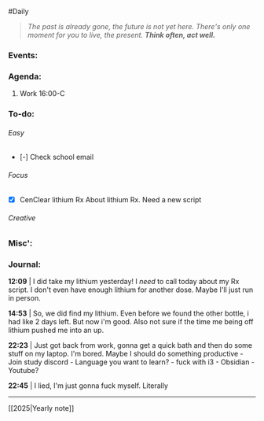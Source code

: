 #Daily
>*The past is already gone, the future is not yet here. There's only one moment for you to live, the present.* 
>***Think often, act well.***
### Events:

### Agenda:
1. Work
	16:00-C
### To-do:
###### Easy
- [-] Check school email
###### Focus
- [x] CenClear lithium Rx
	About lithium Rx. Need a new script
###### Creative
### Misc':

### Journal:
**12:09** | I did take my lithium yesterday! I *need* to call today about my Rx script. I don't even have enough lithium for another dose. Maybe I'll just run in person.

**14:53** | So, we did find my lithium. Even before we found the other bottle, i had like 2 days left. But now i'm good. Also not sure if the time me being off lithium pushed me into an up. 

**22:23** | Just got back from work, gonna get a quick bath and then do some stuff on my laptop. I'm bored. Maybe I should do something productive
	- Join study discord
	- Language you want to learn?
	- fuck with i3
		- Obsidian
	- Youtube?

**22:45** | I lied, I'm just gonna fuck myself. Literally

---
[[2025|Yearly note]]